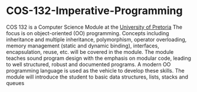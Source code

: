# COS-132-Imperative-Programming
COS 132 is a Computer Science Module at the [University of Pretoria](https://www.up.ac.za/yearbooks/2024/EBIT-faculty/UG-modules/view/COS%20132)
The focus is on object-oriented (OO) programming. Concepts including inheritance and multiple inheritance,
polymorphism, operator overloading, memory management (static and dynamic binding), interfaces,
encapsulation, reuse, etc. will be covered in the module. The module teaches sound program design with the
emphasis on modular code, leading to well structured, robust and documented programs. A modern OO
programming language is used as the vehicle to develop these skills. The module will introduce the student to
basic data structures, lists, stacks and queues
